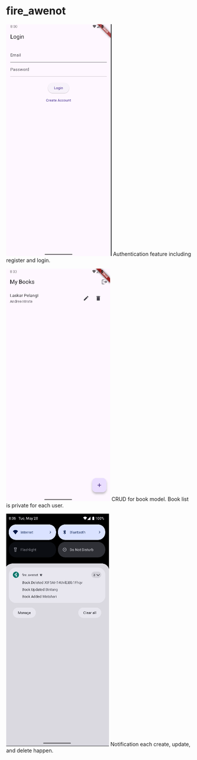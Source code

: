 # fire_awenot

![login](img/login.png)
Authentication feature including register and login.

![crud](img/crud.png)
CRUD for book model. Book list is private for each user.

![notification](img/notification.png)
Notification each create, update, and delete happen.